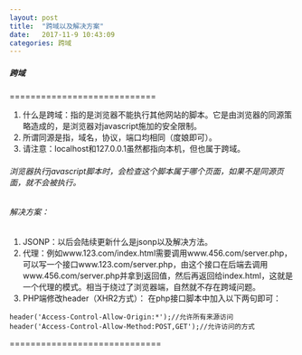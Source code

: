 ```yaml
---
layout: post
title:  "跨域以及解决方案"
date:   2017-11-9 10:43:09
categories: 跨域
---
```

##### 跨域

============================

1. 什么是跨域：指的是浏览器不能执行其他网站的脚本。它是由浏览器的同源策略造成的，是浏览器对javascript施加的安全限制。
2. 所谓同源是指，域名，协议，端口均相同（度娘即可）。
3. 请注意：localhost和127.0.0.1虽然都指向本机，但也属于跨域。

###### 浏览器执行javascript脚本时，会检查这个脚本属于哪个页面，如果不是同源页面，就不会被执行。

###### 解决方案：
1. JSONP：以后会陆续更新什么是jsonp以及解决方法。
2. 代理：例如www.123.com/index.html需要调用www.456.com/server.php，可以写一个接口www.123.com/server.php，由这个接口在后端去调用www.456.com/server.php并拿到返回值，然后再返回给index.html，这就是一个代理的模式。相当于绕过了浏览器端，自然就不存在跨域问题。
3. PHP端修改header（XHR2方式）：
  在php接口脚本中加入以下两句即可：
```
header('Access-Control-Allow-Origin:*');//允许所有来源访问
header('Access-Control-Allow-Method:POST,GET');//允许访问的方式
```


=============================